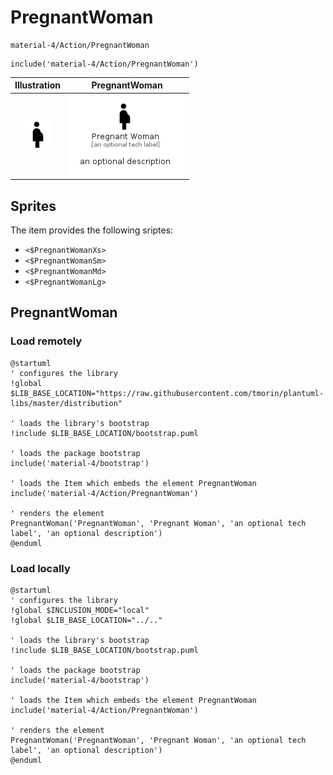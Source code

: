 # PregnantWoman


```text
material-4/Action/PregnantWoman
```

```text
include('material-4/Action/PregnantWoman')
```



| Illustration | PregnantWoman |
| :---: | :---: |
| ![illustration for Illustration](../../material-4/Action/PregnantWoman.png) | ![illustration for PregnantWoman](../../material-4/Action/PregnantWoman.Local.png) |



## Sprites
The item provides the following sriptes:

- `<$PregnantWomanXs>`
- `<$PregnantWomanSm>`
- `<$PregnantWomanMd>`
- `<$PregnantWomanLg>`





## PregnantWoman

### Load remotely
```plantuml
@startuml
' configures the library
!global $LIB_BASE_LOCATION="https://raw.githubusercontent.com/tmorin/plantuml-libs/master/distribution"

' loads the library's bootstrap
!include $LIB_BASE_LOCATION/bootstrap.puml

' loads the package bootstrap
include('material-4/bootstrap')

' loads the Item which embeds the element PregnantWoman
include('material-4/Action/PregnantWoman')

' renders the element
PregnantWoman('PregnantWoman', 'Pregnant Woman', 'an optional tech label', 'an optional description')
@enduml
```

### Load locally
```plantuml
@startuml
' configures the library
!global $INCLUSION_MODE="local"
!global $LIB_BASE_LOCATION="../.."

' loads the library's bootstrap
!include $LIB_BASE_LOCATION/bootstrap.puml

' loads the package bootstrap
include('material-4/bootstrap')

' loads the Item which embeds the element PregnantWoman
include('material-4/Action/PregnantWoman')

' renders the element
PregnantWoman('PregnantWoman', 'Pregnant Woman', 'an optional tech label', 'an optional description')
@enduml
```

